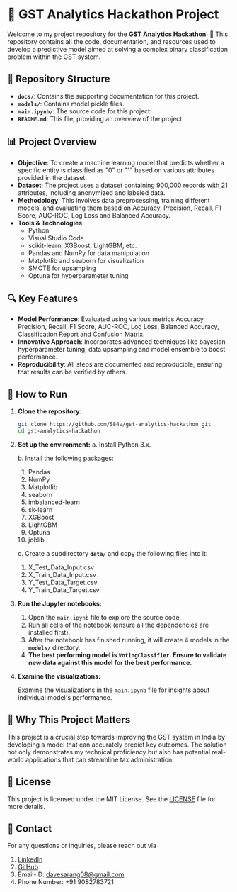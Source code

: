 # 🚀 GST Analytics Hackathon Project

Welcome to my project repository for the **GST Analytics Hackathon**! 🎉 This repository contains all the code, documentation, and resources used to develop a predictive model aimed at solving a complex binary classification problem within the GST system.

## 📁 Repository Structure

- **`docs/`**: Contains the supporting documentation for this project.
- **`models/`**: Contains model pickle files.
- **`main.ipynb/`**: The source code for this project.
- **`README.md`**: This file, providing an overview of the project.

## 📊 Project Overview

- **Objective**: To create a machine learning model that predicts whether a specific entity is classified as "0" or "1" based on various attributes provided in the dataset.
- **Dataset**: The project uses a dataset containing 900,000 records with 21 attributes, including anonymized and labeled data.
- **Methodology**: This involves data preprocessing, training different models, and evaluating them based on Accuracy, Precision, Recall, F1 Score, AUC-ROC, Log Loss and Balanced Accuracy.
- **Tools & Technologies**: 
  - Python
  - Visual Studio Code
  - scikit-learn, XGBoost, LightGBM, etc.
  - Pandas and NumPy for data manipulation
  - Matplotlib and seaborn for visualization
  - SMOTE for upsampling
  - Optuna for hyperparameter tuning

## 🔍 Key Features

- **Model Performance**: Evaluated using various metrics Accuracy, Precision, Recall, F1 Score, AUC-ROC, Log Loss, Balanced Accuracy, Classification Report and Confusion Matrix.
- **Innovative Approach**: Incorporates advanced techniques like bayesian hyperparameter tuning, data upsampling and model ensemble to boost performance.
- **Reproducibility**: All steps are documented and reproducible, ensuring that results can be verified by others.

## 🚀 How to Run

1. **Clone the repository**:
   ```bash
   git clone https://github.com/S84v/gst-analytics-hackathon.git
   cd gst-analytics-hackathon
   ```
2. **Set up the environment:**
    a. Install Python 3.x.

    b. Install the following packages:

    1. Pandas
    2. NumPy
    3. Matplotlib
    4. seaborn
    5. imbalanced-learn
    6. sk-learn
    7. XGBoost
    8. LightGBM
    9. Optuna
    10. joblib

    c. Create a subdirectory **`data/`** and copy the following files into it:
    1. X_Test_Data_Input.csv
    2. X_Train_Data_Input.csv
    3. Y_Test_Data_Target.csv
    4. Y_Train_Data_Target.csv

3. **Run the Jupyter notebooks:**

    1. Open the `main.ipynb` file to explore the source code.
    2. Run all cells of the notebook (ensure all the dependencies are installed first).
    3. After the notebook has finished running, it will create 4 models in the **`models/`** directory.
    4. **The best performing model is `VotingClassifier`. Ensure to validate new data against this model for the best performance.**

4. **Examine the visualizations:**

     Examine the visualizations in the `main.ipynb` file for insights about individual model's performance.

## 🌟 Why This Project Matters
This project is a crucial step towards improving the GST system in India by developing a model that can accurately predict key outcomes. The solution not only demonstrates my technical proficiency but also has potential real-world applications that can streamline tax administration.

## 📜 License
This project is licensed under the MIT License. See the [LICENSE](LICENSE) file for more details.

## 📧 Contact
For any questions or inquiries, please reach out via 
1. [LinkedIn](https://www.linkedin.com/in/sarang-dave/) 
2. [GitHub](https://github.com/S84v)
3. Email-ID: [davesarang08@gmail.com](mailto:davesarang08@gmail.com)
4. Phone Number: +91 9082783721
